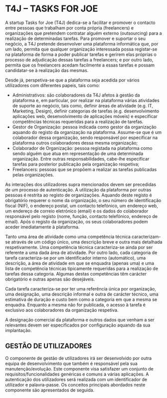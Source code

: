 # T4J – TASKS FOR JOE

A startup Tasks for Joe (T4J) dedica-se a facilitar e promover o contacto entre pessoas que trabalham por conta própria (freelancers) e organizações que pretendem contratar alguém externo (outsourcing) para a realização de determinadas tarefas. Para promover e suportar o seu negócio, a T4J pretende desenvolver uma plataforma informática que, por um lado, permita que qualquer organização interessada possa registar-se na plataforma de forma a poder publicar tarefas e gerirem elas próprias o processo de adjudicação dessas tarefas a freelancers; e por outro lado, permita que os freelancers acedam facilmente a essas tarefas e possam candidatar-se à realização das mesmas.

Desde já, perspetiva-se que a plataforma seja acedida por vários utilizadores com diferentes papeis, tais como:

- Administrativos: são colaboradores da T4J afetos à gestão da plataforma e, em particular, por realizar na plataforma várias atividades de suporte ao negócio, tais como, definir áreas de atividade (e.g. IT, Marketing, Design), definir categorias de tarefas (e.g. desenvolvimento aplicações web, desenvolvimento de aplicações móveis) e especificar competências técnicas requeridas para a realização de tarefas.
- Gestor de Organização: pessoa indicada como gestor da organização aquando do registo da organização na plataforma. Assume-se que é um colaborador dessa organização, sendo responsável por especificar na plataforma outros colaboradores dessa mesma organização;
- Colaborador de Organização: pessoa registada na plataforma como sendo alguém que atua em representação de uma determinada organização. Entre outras responsabilidades, cabe-lhe especificar tarefas para posterior publicação pela organização respetiva;
- Freelancers: pessoas que se propõem a realizar as tarefas publicadas pelas organizações.

As interações dos utilizadores supra mencionados devem ser precedidas de um processo de autenticação. A utilização da plataforma por outras pessoas é restrita ao registo de organizações. Aquando deste registo é obrigatório requerer o nome da organização, o seu número de identificação fiscal (NIF), o endereço postal, um contacto telefónico, um endereço web, um endereço de correio eletrónico (email) e os dados do colaborador responsável pelo registo (nome, função, contacto telefónico, endereço de email). Após o registo da organização, os seus colaboradores podem aceder imediatamente à plataforma.

Tanto uma área de atividade como uma competência técnica caracterizam-se através de um código único, uma descrição breve e outra mais detalhada respetivamente. Uma competência técnica caracteriza-se ainda por ser referente a uma dada área de atividade. Por outro lado, cada categoria de tarefa caracteriza-se por um identificador interno (automático), uma descrição, a área de atividade em que se enquadra (apenas uma) e uma lista de competência técnicas tipicamente requeridas para a realização de tarefas dessa categoria. Algumas destas competências têm carácter obrigatório e outras apenas são desejáveis.

Cada tarefa caracteriza-se por ter uma referência única por organização, uma designação, uma descrição informal e outra de carácter técnico, uma estimativa de duração e custo bem como a categoria em que a mesma se enquadra. Enquanto a mesma não for publicada, o acesso à tarefa é exclusivo aos colaboradores da organização respetiva.

A designação comercial da plataforma e outros dados que venham a ser relevantes devem ser especificados por configuração aquando da sua implantação.

## GESTÃO DE UTILIZADORES

O componente de gestão de utilizadores irá ser desenvolvido por outra equipa de desenvolvimento que também é responsável pela sua manutenção/evolução. Este componente visa satisfazer um conjunto de requisitos/funcionalidades genéricas e comuns a várias aplicações. A autenticação dos utilizadores será realizada com um identificador de utilizador e palavra-passe.
Os conceitos principais abordados neste componente são apresentados de seguida.
